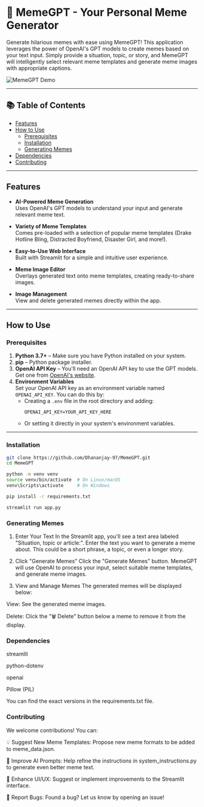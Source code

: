 # 🧙 MemeGPT - Your Personal Meme Generator

Generate hilarious memes with ease using MemeGPT! This application leverages the power of OpenAI's GPT models to create memes based on your text input. Simply provide a situation, topic, or story, and MemeGPT will intelligently select relevant meme templates and generate meme images with appropriate captions.

![MemeGPT Demo](https://your-demo-image-or-gif-url.com) <!-- Optional: Add your demo screenshot or GIF -->

---

## 📚 Table of Contents

- [Features](#features)
- [How to Use](#how-to-use)
  - [Prerequisites](#prerequisites)
  - [Installation](#installation)
  - [Generating Memes](#generating-memes)
- [Dependencies](#dependencies)
- [Contributing](#contributing)

---

## Features

- **AI-Powered Meme Generation**  
  Uses OpenAI's GPT models to understand your input and generate relevant meme text.

- **Variety of Meme Templates**  
  Comes pre-loaded with a selection of popular meme templates (Drake Hotline Bling, Distracted Boyfriend, Disaster Girl, and more!).

- **Easy-to-Use Web Interface**  
  Built with Streamlit for a simple and intuitive user experience.

- **Meme Image Editor**  
  Overlays generated text onto meme templates, creating ready-to-share images.

- **Image Management**  
  View and delete generated memes directly within the app.

---

## How to Use

### Prerequisites

1. **Python 3.7+** – Make sure you have Python installed on your system.
2. **pip** – Python package installer.
3. **OpenAI API Key** – You'll need an OpenAI API key to use the GPT models. Get one from [OpenAI's website](https://platform.openai.com/).
4. **Environment Variables**  
   Set your OpenAI API key as an environment variable named `OPENAI_API_KEY`. You can do this by:
   - Creating a `.env` file in the root directory and adding:
     ```
     OPENAI_API_KEY=YOUR_API_KEY_HERE
     ```
   - Or setting it directly in your system's environment variables.

---

### Installation

```bash
git clone https://github.com/Dhananjay-97/MemeGPT.git
cd MemeGPT

python -m venv venv
source venv/bin/activate  # On Linux/macOS
venv\Scripts\activate     # On Windows

pip install -r requirements.txt

streamlit run app.py
```

### Generating Memes
1. Enter Your Text
In the Streamlit app, you'll see a text area labeled "Situation, topic or article:". Enter the text you want to generate a meme about. This could be a short phrase, a topic, or even a longer story.

2. Click "Generate Memes"
Click the "Generate Memes" button. MemeGPT will use OpenAI to process your input, select suitable meme templates, and generate meme images.

3. View and Manage Memes
The generated memes will be displayed below:

View: See the generated meme images.

Delete: Click the "🗑️ Delete" button below a meme to remove it from the display.

### Dependencies
streamlit

python-dotenv

openai

Pillow (PIL)

You can find the exact versions in the requirements.txt file.

### Contributing
We welcome contributions! You can:

💡 Suggest New Meme Templates: Propose new meme formats to be added to meme_data.json.

🧠 Improve AI Prompts: Help refine the instructions in system_instructions.py to generate even better meme text.

🎨 Enhance UI/UX: Suggest or implement improvements to the Streamlit interface.

🐛 Report Bugs: Found a bug? Let us know by opening an issue!   

